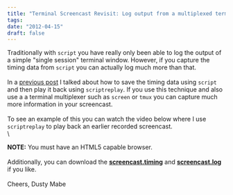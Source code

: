 ```yaml
---
title: "Terminal Screencast Revisit: Log output from a multiplexed terminal"
tags:
date: "2012-04-15"
draft: false
---
```


Traditionally with `script` you have really only been able to log the
output of a simple "single session" terminal window. However, if you
capture the timing data from `script` you can actually log much more
than that.\
\
In a [previous post](/2012/01/11/create-a-screencast-of-a-terminal-session-using-scriptreplay/)
I talked about how to save the timing data using `script` and then play
it back using `scriptreplay`. If you use this technique and also use a a
terminal multiplexer such as `screen` or `tmux` you can capture much
more information in your screencast.\
\
To see an example of this you can watch the video below where I use
`scriptreplay` to play back an earlier recorded screencast.\
\

**NOTE:** You must have an HTML5 capable browser.
\
\
Additionally, you can download the
[**screencast.timing**](/2012-04-15/screencast.timing) and
[**screencast.log**](/2012-04-15/screencast.log) if you like.\
\
Cheers, Dusty Mabe
